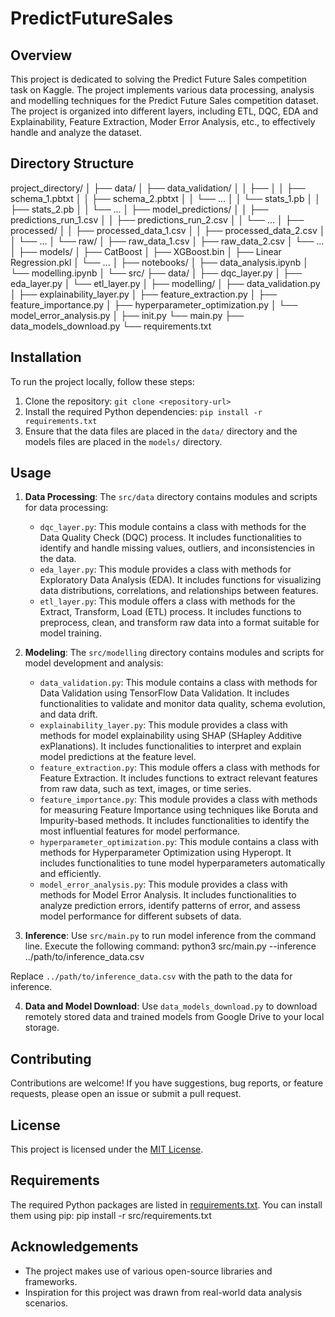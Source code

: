 # PredictFutureSales

## Overview
This project is dedicated to solving the Predict Future Sales competition task on Kaggle. The project implements various data processing, analysis and modelling techniques for the Predict Future Sales competition dataset. The project is organized into different layers, including ETL, DQC, EDA and Explainability, Feature Extraction, Moder Error Analysis, etc., to effectively handle and analyze the dataset. 

## Directory Structure
project_directory/
│
├── data/
│ ├── data_validation/
│ │ ├── 
│ │ ├── schema_1.pbtxt
│ │ ├── schema_2.pbtxt
│ │ └── ...
│ │ └── stats_1.pb
│ │ ├── stats_2.pb
│ │ └── ...
│ ├── model_predictions/
│ │ ├── predictions_run_1.csv
│ │ ├── predictions_run_2.csv
│ │ └── ...
│ ├── processed/
│ │ ├── processed_data_1.csv
│ │ ├── processed_data_2.csv
│ │ └── ...
│ └── raw/
│ ├── raw_data_1.csv
│ ├── raw_data_2.csv
│ └── ...
│
├── models/
│ ├── CatBoost
│ ├── XGBoost.bin
│ ├── Linear Regression.pkl
│ └── ...
│
├── notebooks/
│ ├── data_analysis.ipynb
│ └── modelling.ipynb
│
└── src/
├── data/
│ ├── dqc_layer.py
│ ├── eda_layer.py
│ └── etl_layer.py
│
├── modelling/
│ ├── data_validation.py
│ ├── explainability_layer.py
│ ├── feature_extraction.py
│ ├── feature_importance.py
│ ├── hyperparameter_optimization.py
│ └── model_error_analysis.py
│
├── init.py
└──  main.py
├── data_models_download.py
└── requirements.txt

## Installation
To run the project locally, follow these steps:
1. Clone the repository: `git clone <repository-url>`
2. Install the required Python dependencies: `pip install -r requirements.txt`
3. Ensure that the data files are placed in the `data/` directory and the models files are placed in the `models/` directory.

## Usage
1. **Data Processing**: The `src/data` directory contains modules and scripts for data processing:
   - `dqc_layer.py`: This module contains a class with methods for the Data Quality Check (DQC) process. It includes functionalities to identify and handle missing values, outliers, and inconsistencies in the data.
   - `eda_layer.py`: This module provides a class with methods for Exploratory Data Analysis (EDA). It includes functions for visualizing data distributions, correlations, and relationships between features.
   - `etl_layer.py`: This module offers a class with methods for the Extract, Transform, Load (ETL) process. It includes functions to preprocess, clean, and transform raw data into a format suitable for model training.

2. **Modeling**: The `src/modelling` directory contains modules and scripts for model development and analysis:
   - `data_validation.py`: This module contains a class with methods for Data Validation using TensorFlow Data Validation. It includes functionalities to validate and monitor data quality, schema evolution, and data drift.
   - `explainability_layer.py`: This module provides a class with methods for model explainability using SHAP (SHapley Additive exPlanations). It includes functionalities to interpret and explain model predictions at the feature level.
   - `feature_extraction.py`: This module offers a class with methods for Feature Extraction. It includes functions to extract relevant features from raw data, such as text, images, or time series.
   - `feature_importance.py`: This module provides a class with methods for measuring Feature Importance using techniques like Boruta and Impurity-based methods. It includes functionalities to identify the most influential features for model performance.
   - `hyperparameter_optimization.py`: This module contains a class with methods for Hyperparameter Optimization using Hyperopt. It includes functionalities to tune model hyperparameters automatically and efficiently.
   - `model_error_analysis.py`: This module provides a class with methods for Model Error Analysis. It includes functionalities to analyze prediction errors, identify patterns of error, and assess model performance for different subsets of data.

3. **Inference**: Use `src/main.py` to run model inference from the command line. Execute the following command:
python3 src/main.py --inference ../path/to/inference_data.csv

Replace `../path/to/inference_data.csv` with the path to the data for inference.

4. **Data and Model Download**: Use `data_models_download.py` to download remotely stored data and trained models from Google Drive to your local storage.

## Contributing
Contributions are welcome! If you have suggestions, bug reports, or feature requests, please open an issue or submit a pull request.

## License
This project is licensed under the [MIT License](LICENSE).

## Requirements
The required Python packages are listed in [requirements.txt](requirements.txt). You can install them using pip:
pip install -r src/requirements.txt

## Acknowledgements
- The project makes use of various open-source libraries and frameworks.
- Inspiration for this project was drawn from real-world data analysis scenarios.
